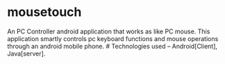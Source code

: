 # mousetouch
An PC Controller android application that works as like PC mouse. This application smartly controls pc keyboard functions and mouse operations through an android mobile phone. # Technologies used – Android[Client], Java[server].

